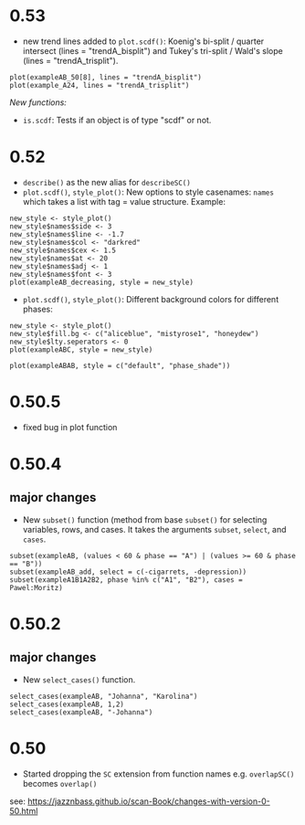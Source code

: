 # 0.53
- new trend lines added to `plot.scdf()`: Koenig's bi-split / quarter intersect (lines = "trendA_bisplit") and Tukey's tri-split / Wald's slope (lines = "trendA_trisplit").
``` {.r}
plot(exampleAB_50[8], lines = "trendA_bisplit")
plot(example_A24, lines = "trendA_trisplit")
```

*New functions:*  
- `is.scdf`: Tests if an object is of type "scdf" or not.


# 0.52

-   `describe()` as the new alias for `describeSC()`
-   `plot.scdf()`, `style_plot()`: New options to style casenames: `names` which takes a list with tag = value structure. Example:

``` {.r}
new_style <- style_plot()
new_style$names$side <- 3
new_style$names$line <- -1.7
new_style$names$col <- "darkred"
new_style$names$cex <- 1.5
new_style$names$at <- 20
new_style$names$adj <- 1
new_style$names$font <- 3
plot(exampleAB_decreasing, style = new_style)
```

-   `plot.scdf()`, `style_plot()`: Different background colors for different phases:

``` {.r}
new_style <- style_plot()
new_style$fill.bg <- c("aliceblue", "mistyrose1", "honeydew")
new_style$lty.seperators <- 0
plot(exampleABC, style = new_style)
```

``` {.r}
plot(exampleABAB, style = c("default", "phase_shade"))
```

# 0.50.5

-   fixed bug in plot function

# 0.50.4

## major changes

-   New `subset()` function (method from base `subset()` for selecting variables, rows, and cases. It takes the arguments `subset`, `select`, and `cases`.

``` {.r}
subset(exampleAB, (values < 60 & phase == "A") | (values >= 60 & phase == "B"))
subset(exampleAB_add, select = c(-cigarrets, -depression))
subset(exampleA1B1A2B2, phase %in% c("A1", "B2"), cases = Pawel:Moritz)
```

# 0.50.2

## major changes

-   New `select_cases()` function.

``` {.r}
select_cases(exampleAB, "Johanna", "Karolina")
select_cases(exampleAB, 1,2)
select_cases(exampleAB, "-Johanna")
```

# 0.50

-   Started dropping the `SC` extension from function names e.g. `overlapSC()` becomes `overlap()`

see: <https://jazznbass.github.io/scan-Book/changes-with-version-0-50.html>
